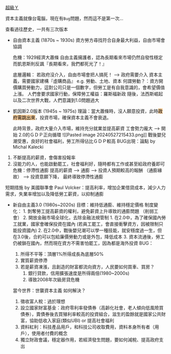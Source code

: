 [超級Ｙ](https://www.youtube.com/watch?v=D-Q4SssM3u4&ab_channel=%E8%B6%85%E7%B4%9A%E6%AD%AASuperY)

資本主義就像台電腦，現在有`Bug`問題，然而這不是第一次...

查看過往歷史，一共有三次版本

- 自由資本主義 (1870s ~ 1930s)
	資方勞方尋找符合自身最大利益，自由市場會協調
	
	危機：1929經濟大蕭條
		自由主義擁護者，認為長期看來市場仍然自發性穩定
		而凱恩斯則反諷『長期看來，我們都死光了！』
	
	底層邏輯：
		若政府沒介入，自由市場會把人搞死！
		--> 政府需要介入
		資本主義，需要國家建構『虛購商品』 e.g. 勞動、土地、資本
		何謂勞動？：資方開價購買勞動力，這對公司只是一個數字，但勞工是有自我意識的，會希望價值上漲。
		人們會要求國家行動，保障勞工權益：羅斯福新政
	隨後，法西斯崛起以及二次世界大戰，人們意識到1.0問題過大
	
- 凱因斯2.0版本 (1945s ~ 1975s)
	理論：當大蕭條時，沒人願意投資，此時<mark style="background: #FFB86CA6;">政府需跳出來</mark>，投資市場，確保資本主義不會衰退。
	
	此時背景，政府大量介入市場，維持充分就業並提高薪資
	工會勢力龐大 --> 開始
	2.0的ＧＤＰ正向循環
![[Pasted image 20240527215433.png]]
	戰後嬰兒潮受惠，良好的社會福利，勞工所得佔比ＧＤＰ較高
BUG出現：論點 by Michal Kalecki
1. 不斷提高的薪資，會傷害投報率
2. 沒能力的人，也能啟動罷工，社會福利好，隨時都有工作或甚至給政府養即可
危機：停滯性通膨
	提高的薪資 --> 通膨 --> 投資人預期較高的報酬 （通膨緣故） --> 投資意願下降， 最終導致停滯性通膨 

短期措施 by 美國聯準會 Paul Volcker：提高利率，增加企業借貸成本，減少人力需求，失業率增加以及降低勞工薪資，以抑制通膨

- 新自由主義3.0 (1980s~2020s)
	目標：維持低通膨、維持穩定價格
	制度變化： 
		1. 剝奪勞工提高薪資的權利，避免薪資上升導致的通膨問題 （削弱工會）
		2. 開放金融市場全球化，去除金融法規管制
			1. 在2.0中，為了確保國內勞工就業，國家會確保投資在國內 (若員工罷工，會直接衝擊資方，因被限制只能投資國內)
			2. 在2.0中，戰後嬰兒潮可以學一種技能，就安穩度過一生，但在3.0後，合約可以包給廉價勞動力或是外包，降低成本
			3. 資本流通後，勞工仍被鎖在國內，然而現在資方不需害怕罷工，因為都是海外投資
	BUG：
	1. 所得不平等：頂層1%所得成長為底層50%
	2. 實質薪資停滯
	3. 若是薪資凍漲，且創造的財富都流向資方，人民要如何買車、買房？
		1. 銀行貸款，信用擴張速度是所得兩倍(1980~2000s)
		2. 導致2008年次級房貸危機 
	
	當今世界：世襲資本主義
	如何解決？
	1. 徵收富人稅：過於理想
	2.  設立國家財富基金：政府零利率發債券（高齡化社會，老人傾向低風險買債券），賣債券後去買殖利率較高的投資組合，滋生的盈餘就是國家公共財富，協助低收入家庭(類似UBI) or 提高社會福利 
	3. 資料紅利：科技產品用戶，和科技公司收取費用，資料本身所有者（用戶），使用者付費的概念
	4. 獨立財政會議，穩定器作用，若經濟發生問題，要如何減稅、提高政府支出